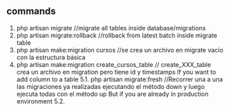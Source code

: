 ## commands

1. php artisan migrate //migrate all tables inside database/migrations
2. php artisan migrate:rollback //rollback from latest batch inside migrate table
3. php artisan make:migration cursos //se crea un archivo en migrate vacío con la estructura básica
4. php artisan make:migration create_cursos_table  // create_XXX_table crea un archivo en migration pero tiene id y timestamps
If you want to add column to a table
5.1. php artisan migrate:fresh //Recorrer una a una las migraciones ya realizadas ejecutando el método down y luego ejecuta todas con el método up
But if you are already in production environment
5.2.